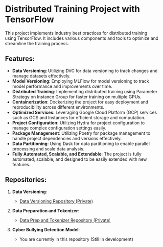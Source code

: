 # Distributed Training Project with TensorFlow

This project implements industry best practices for distributed training using TensorFlow. It includes various components and tools to optimize and streamline the training process.

## Features:
- **Data Versioning**: Utilizing DVC for data versioning to track changes and manage datasets effectively.
- **Model Versioning**: Employing MLFlow for model versioning to track model performance and improvements over time.
- **Distributed Training**: Implementing distributed training using Parameter Strategy on Instance Group for faster training on multiple GPUs.
- **Containerization**: Dockerizing the project for easy deployment and reproducibility across different environments.
- **Optimized Services**: Leveraging Google Cloud Platform (GCP) services such as GCS and Instances for efficient storage and computation.
- **Project Configuration**: Utilizing Hydra for project configuration to manage complex configuration settings easily.
- **Package Management**: Utilizing Poetry for package management to handle project dependencies and versions effectively.
- **Data Partitioning**: Using Dask for data partitioning to enable parallel processing and scale data analysis.
- **Fully Automated, Scalable, and Extendable**: The project is fully automated, scalable, and designed to be easily extended with new features.

## Repositories:
1. **Data Versioning**:
   - [Data Versioning Repository (Private)](https://github.com/overfero/cybulde-dvc.git)
   
2. **Data Preparation and Tokenizer**:
   - [Data Prep and Tokenizer Repository (Private)](https://github.com/overfero/cybulde-data-prep.git)
   
3. **Cyber Bullying Detection Model**:
   - You are currently in this repository (Still in development)
